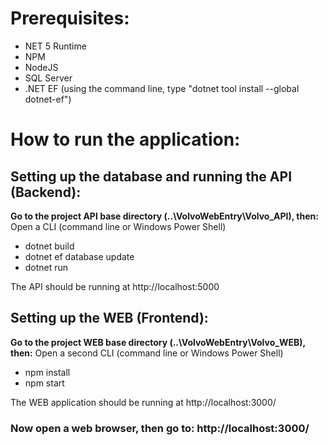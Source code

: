 # Prerequisites:
- NET 5 Runtime
- NPM
- NodeJS
- SQL Server
- .NET EF (using the command line, type "dotnet tool install --global dotnet-ef")

# How to run the application:

## Setting up the database and running the API (Backend):

**Go to the project API base directory (..\VolvoWebEntry\Volvo_API), then:**
Open a CLI (command line or Windows Power Shell)
- dotnet build
- dotnet ef database update
- dotnet run

The API should be running at http://localhost:5000


## Setting up the WEB (Frontend):


**Go to the project WEB base directory (..\VolvoWebEntry\Volvo_WEB), then:**
Open a second CLI (command line or Windows Power Shell)
- npm install
- npm start

The WEB application should be running at http://localhost:3000/

### Now open a web browser, then go to: http://localhost:3000/
